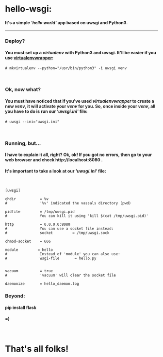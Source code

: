 # hello-wsgi:
#### It's a simple *'hello world'* app based on **uwsgi** and **Python3**.
---


### Deploy?
#### You must set up a *virtualenv* with Python3 and uwsgi. It'll be easier if you use [virtualenvwrapper](https://wiki.archlinux.org/index.php/Python/Virtual_environment#virtualenvwrapper):

```
# mkvirtualenv --python="/usr/bin/python3" -i uwsgi venv
```

<br />


### Ok, now what?
#### You must have noticed that if you've used *virtualenvwrapper* to create a new *venv*, it will activate your *venv* for you. So, once inside your *venv*, all you have to do is run our *'uwsgi.ini'* file:

```
# uwsgi --ini="uwsgi.ini"
```

<br />

### Running, but...
#### I have to explain it all, right? Ok, ok! If you got no errors, then go to your web browser and check http://localhost:8080 .
#### It's important to take a look at our *'uwsgi.ini'* file:

<br />

```
[uwsgi]

chdir           = %v
#               '%v' indicated the vassals directory (pwd)

pidfile         = /tmp/uwsgi.pid
#               You can kill it using 'kill $(cat /tmp/uwsgi.pid)'

http            = 0.0.0.0:8080
#               You can use a socket file instead:
#               socket         = /tmp/uwsgi.sock

chmod-socket    = 666

module         = hello
#               Instead of 'module' you can also use:
#               wsgi-file       = hello.py


vacuum          = true
#               'vacuum' will clear the socket file 

daemonize       = hello_daemon.log                                 
```

### Beyond:
#### pip install flask
#### =)

<br />

# That's all folks!
